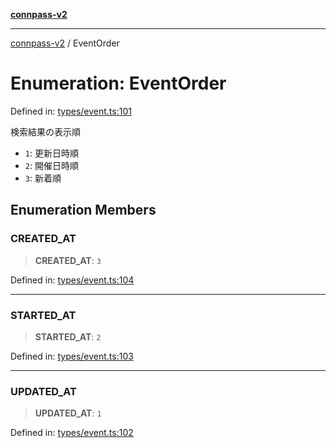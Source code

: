 [**connpass-v2**](../README.md)

***

[connpass-v2](../globals.md) / EventOrder

# Enumeration: EventOrder

Defined in: [types/event.ts:101](https://github.com/ryohidaka/node-connpass/blob/3b8143bd38fb6f71640f8b4640bd0b7d3330fd98/src/types/event.ts#L101)

検索結果の表示順

* `1`: 更新日時順
* `2`: 開催日時順
* `3`: 新着順

## Enumeration Members

### CREATED\_AT

> **CREATED\_AT**: `3`

Defined in: [types/event.ts:104](https://github.com/ryohidaka/node-connpass/blob/3b8143bd38fb6f71640f8b4640bd0b7d3330fd98/src/types/event.ts#L104)

***

### STARTED\_AT

> **STARTED\_AT**: `2`

Defined in: [types/event.ts:103](https://github.com/ryohidaka/node-connpass/blob/3b8143bd38fb6f71640f8b4640bd0b7d3330fd98/src/types/event.ts#L103)

***

### UPDATED\_AT

> **UPDATED\_AT**: `1`

Defined in: [types/event.ts:102](https://github.com/ryohidaka/node-connpass/blob/3b8143bd38fb6f71640f8b4640bd0b7d3330fd98/src/types/event.ts#L102)
